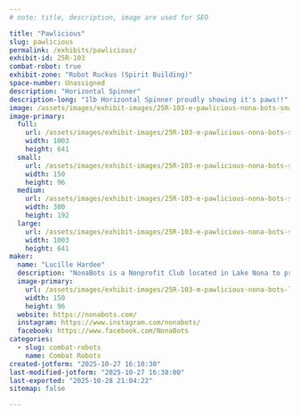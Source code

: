 ```yaml
---
# note: title, description, image are used for SEO

title: "Pawlicious"
slug: pawlicious
permalink: /exhibits/pawlicious/
exhibit-id: 25R-103
combat-robot: true
exhibit-zone: "Robot Ruckus (Spirit Building)"
space-number: Unassigned
description: "Horizontal Spinner"
description-long: "1lb Horizontal Spinner proudly showing it's paws!!"
image: /assets/images/exhibit-images/25R-103-e-pawlicious-nona-bots-small-logo-1-300x192.jpg
image-primary: 
  full:
    url: /assets/images/exhibit-images/25R-103-e-pawlicious-nona-bots-small-logo-1-full.jpg
    width: 1003
    height: 641
  small:
    url: /assets/images/exhibit-images/25R-103-e-pawlicious-nona-bots-small-logo-1-150x96.jpg
    width: 150
    height: 96
  medium:
    url: /assets/images/exhibit-images/25R-103-e-pawlicious-nona-bots-small-logo-1-300x192.jpg
    width: 300
    height: 192
  large:
    url: /assets/images/exhibit-images/25R-103-e-pawlicious-nona-bots-small-logo-1-1003x641.jpg
    width: 1003
    height: 641
maker: 
  name: "Lucille Hardee"
  description: "NonaBots is a Nonprofit Club located in Lake Nona to promote robotics in the youth community."
  image-primary:
    url: /assets/images/exhibit-images/25R-103-m-pawlicious-nona-bots-logo-1-300x192.png
    width: 150
    height: 96
  website: https://nonabots.com/
  instagram: https://www.instagram.com/nonabots/
  facebook: https://www.facebook.com/NonaBots
categories: 
  - slug: combat-robots
    name: Combat Robots
created-jotform: "2025-10-27 16:10:30"
last-modified-jotform: "2025-10-27 16:38:00"
last-exported: "2025-10-28 21:04:22"
sitemap: false

---
```

